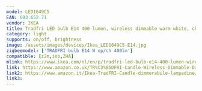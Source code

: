 ```yaml
---
model: LED1649C5
EAN: 603.652.71
vendor: IKEA
title: Tradfri LED bulb E14 400 lumen, wireless dimmable warm white, chandelier opal
category: light
supports: on/off, brightness
image: /assets/images/devices/Ikea_LED1649C5-E14.jpg
zigbeemodel: ['TRADFRI bulb E14 W op/ch 400lm']
compatible: [z2m,iob,ZHA]
mlink: https://www.ikea.com/nl/en/p/tradfri-led-bulb-e14-400-lumen-wireless-dimmable-warm-white-chandelier-opal-white-60365271/
link: https://www.amazon.co.uk/TR%C3%85DFRI-Candle-Wireless-Dimmable-Daylight/dp/B07L34T73B
link2: https://www.amazon.it/Ikea-TradFRI-Candle-dimmerabile-lampadine/dp/B07R5Q7M6G
link3: 
---
```


